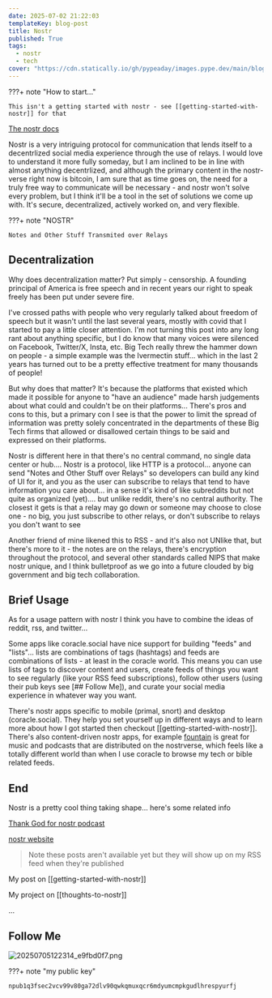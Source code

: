 ```yaml
---
date: 2025-07-02 21:22:03
templateKey: blog-post
title: Nostr
published: True
tags:
  - nostr
  - tech
cover: "https://cdn.statically.io/gh/pypeaday/images.pype.dev/main/blog-media/20250716021017_b0d9be37.png"
---
```


???+ note "How to start..."

    This isn't a getting started with nostr - see [[getting-started-with-nostr]] for that

[The nostr docs](https://nostr.com/)

Nostr is a very intriguing protocol for communication that lends itself to a
decentrlized social media experience through the use of relays. I would love to
understand it more fully someday, but I am inclined to be in line with
almost anything decentrlized, and although the primary content in the
nostr-verse right now is bitcoin, I am sure that as time goes on, the need for
a truly free way to communicate will be necessary - and nostr won't solve every
problem, but I think it'll be a tool in the set of solutions we come up with.
It's secure, decentralized, actively worked on, and very flexible.

???+ note "NOSTR"

    Notes and Other Stuff Transmited over Relays

## Decentralization

Why does decentralization matter? Put simply - censorship. A founding principal
of America is free speech and in recent years our right to speak freely has
been put under severe fire.

I've crossed paths with people who very regularly talked about freedom of
speech but it wasn't until the last several years, mostly with covid that I
started to pay a little closer attention. I'm not turning this post into any
long rant about anything specific, but I do know that many voices were silenced
on Facebook, Twitter/X, Insta, etc. Big Tech really threw the hammer down on
people - a simple example was the Ivermectin stuff... which in the last 2 years
has turned out to be a pretty effective treatment for many thousands of people!

But why does that matter? It's because the platforms that existed which made it
possible for anyone to "have an audience" made harsh judgements about what
could and couldn't be on their platforms... There's pros and cons to this, but a
primary con I see is that the power to limit the spread of information was
pretty solely concentrated in the departments of these Big Tech firms that
allowed or disallowed certain things to be said and expressed on their
platforms.

Nostr is different here in that there's no central command, no single data
center or hub.... Nostr is a protocol, like HTTP is a protocol... anyone can
send "Notes and Other Stuff over Relays" so developers can build any kind of UI
for it, and you as the user can subscribe to relays that tend to have
information you care about... in a sense it's kind of like subreddits but not
quite as organized (yet).... but unlike reddit, there's no central authority.
The closest it gets is that a relay may go down or someone may choose to close
one - no big, you just subscribe to other relays, or don't subscribe to relays
you don't want to see

Another friend of mine likened this to RSS - and it's also not UNlike that, but
there's more to it - the notes are on the relays, there's encryption throughout
the protocol, and several other standards called NIPS that make nostr unique,
and I think bulletproof as we go into a future clouded by big government and
big tech collaboration.

## Brief Usage

As for a usage pattern with nostr I think you have to combine the ideas of
reddit, rss, and twitter...

Some apps like coracle.social have nice support for building "feeds" and
"lists"... lists are combinations of tags (hashtags) and feeds are combinations
of lists - at least in the coracle world. This means you can use lists of tags
to discover content and users, create feeds of things you want to see regularly
(like your RSS feed subscriptions), follow other users (using their pub keys
see [## Follow Me]), and curate your social media experience in whatever way
you want.

There's nostr apps specific to mobile (primal, snort) and desktop
(coracle.social). They help you set yourself up in different ways and to learn
more about how I got started then checkout [[getting-started-with-nostr]].
There's also content-driven nostr apps, for example [fountain]() is great for
music and podcasts that are distributed on the nostrverse, which feels like a
totally different world than when I use coracle to browse my tech or bible
related feeds.

## End

Nostr is a pretty cool thing taking shape... here's some related info

[Thank God for nostr podcast](https://tgfb.com/podcasts/thank-god-for-nostr/)

[nostr website](https://nostr.com/)

> Note these posts aren't available yet but they will show up on my RSS feed when they're published

My post on [[getting-started-with-nostr]]

My project on [[thoughts-to-nostr]]

...

## Follow Me

![20250705122314_e9fbd0f7.png](https://cdn.statically.io/gh/pypeaday/images.pype.dev/main/blog-media/20250705122314_e9fbd0f7.png)

???+ note "my public key"

    npub1q3fsec2vcv99v80ga72dlv90qwkqmuxqcr6mdyumcmpkgudlhrespyurfj
